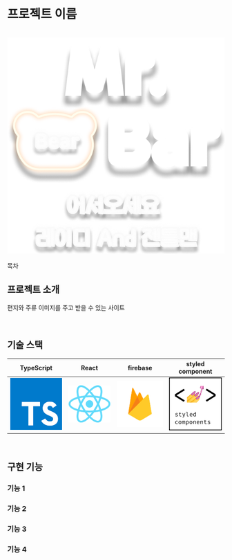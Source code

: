 # 프로젝트 이름

<p align="center">
  <br>
  <img src="client/src/assets/main/main_text.png">
  <br>
</p>

목차

## 프로젝트 소개

<p align="justify">
편지와 주류 이미지를 주고 받을 수 있는 사이트
</p>


<br>

## 기술 스택

| TypeScript |   React   |  firebase    |  styled component  |
| :--------: | :-------: | :------:     | :----------------: |
|   ![ts]    |  ![react] | ![firebase]  |      ![styled]     | 

<br>

## 구현 기능

### 기능 1

### 기능 2

### 기능 3

### 기능 4

<br>






<!-- Stack Icon Refernces -->


[ts]: client/src/assets/stack/type.png
[react]: client/src/assets/stack/react.png
[firebase]: client/src/assets/stack/firebaes.png
[styled]: client/src/assets/stack/styled.png
